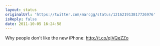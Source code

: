 ```yaml
---
layout: status
originalUrl: 'https://twitter.com/marcgg/status/121621913817726976'
isReply: false
date: 2011-10-05 16:24:58
---
```


Why people don't like the new iPhone: http://t.co/qlVQeZZo
